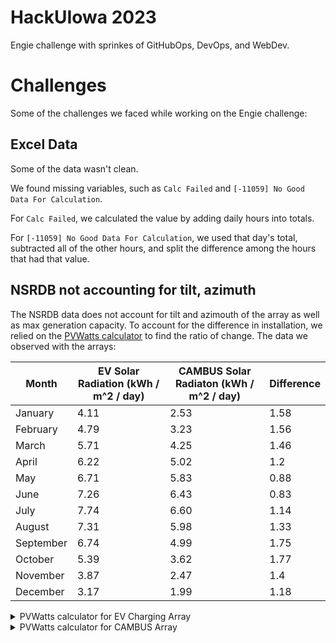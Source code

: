 # HackUIowa 2023

Engie challenge with sprinkes of GitHubOps, DevOps, and WebDev.

# Challenges

Some of the challenges we faced while working on the Engie challenge:

## Excel Data 

Some of the data wasn't clean. 

We found missing variables, such as `Calc Failed` and `[-11059] No Good Data For Calculation`.

For `Calc Failed`, we calculated the value by adding daily hours into totals.

For `[-11059] No Good Data For Calculation`, we used that day's total, subtracted all of the other hours, and split the difference among the hours that had that value.

## NSRDB not accounting for tilt, azimuth

The NSRDB data does not account for tilt and azimouth of the array as well as max generation capacity. To account for the difference in installation, we relied on the [PVWatts calculator](https://pvwatts.nrel.gov/pvwatts.php) to find the ratio of change. The data we observed with the arrays:

| Month  | EV Solar Radiation (kWh / m^2 / day)  | CAMBUS Solar Radiaton (kWh / m^2 / day) | Difference |
|---|---|---|---|
| January | 4.11  | 2.53  | 1.58 |
| February  | 4.79  | 3.23  | 1.56 |
| March  | 5.71  | 4.25  | 1.46 |
| April  | 6.22  | 5.02  | 1.2 |
| May  | 6.71  | 5.83  | 0.88 |
| June  | 7.26  | 6.43  | 0.83 |
| July  | 7.74  | 6.60  | 1.14 |
| August  | 7.31  | 5.98  | 1.33 |
| September  | 6.74  | 4.99  | 1.75 |
| October  | 5.39  | 3.62  | 1.77 |
| November  | 3.87  | 2.47  | 1.4 |
| December  | 3.17  | 1.99  | 1.18 | 

<details> 
  <summary>PVWatts calculator for EV Charging Array </summary>
  <img width="1013" alt="image" src="https://github.com/kboytron/huiowa23Engie/assets/62047062/87054fbb-1602-4103-9751-1fbbe0bd1f99">
  <img width="1000" alt="image" src="https://github.com/kboytron/huiowa23Engie/assets/62047062/18d3a3ff-3783-45b6-9dc3-0f6431f6434f">
</details>

<details> 
  <summary>PVWatts calculator for CAMBUS Array </summary>
  <img width="1016" alt="image" src="https://github.com/kboytron/huiowa23Engie/assets/62047062/9edf98f5-fbdd-42a2-bb5c-14b10bd0d34c">\
  <img width="996" alt="image" src="https://github.com/kboytron/huiowa23Engie/assets/62047062/cdc7f3f8-d656-4593-a699-c53c7fa6cc5e">
</details>
